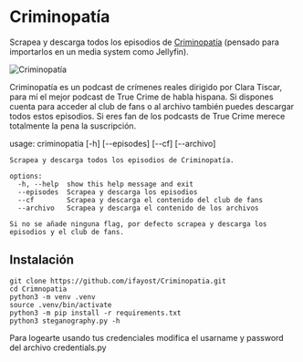 # Criminopatía
Scrapea y descarga todos los episodios de [Criminopatía](https://criminopatia.com/) (pensado para importarlos en un media system como Jellyfin).

![Criminopatía](https://github.com/ifayost/Criminopatia/blob/main/Cabeceras-Criminopatia-Tw-02.png?raw=true)

Criminopatía es un podcast de crímenes reales dirigido por Clara Tiscar, para mí el mejor podcast de True Crime de habla hispana. Si dispones cuenta para acceder al club de fans o al archivo también puedes descargar todos estos episodios. Si eres fan de los podcasts de True Crime merece totalmente la pena la suscripción.

usage: criminopatia [-h] [--episodes] [--cf] [--archivo]

    Scrapea y descarga todos los episodios de Criminopatía.

    options:
      -h, --help  show this help message and exit
      --episodes  Scrapea y descarga los episodios
      --cf        Scrapea y descarga el contenido del club de fans
      --archivo   Scrapea y descarga el contenido de los archivos

    Si no se añade ninguna flag, por defecto scrapea y descarga los episodios y el club de fans.

## Instalación
    git clone https://github.com/ifayost/Criminopatia.git
    cd Crimnopatia
    python3 -m venv .venv
    source .venv/bin/activate
    python3 -m pip install -r requirements.txt
    python3 steganography.py -h
Para logearte usando tus credenciales modifica el usarname y password del archivo credentials.py
